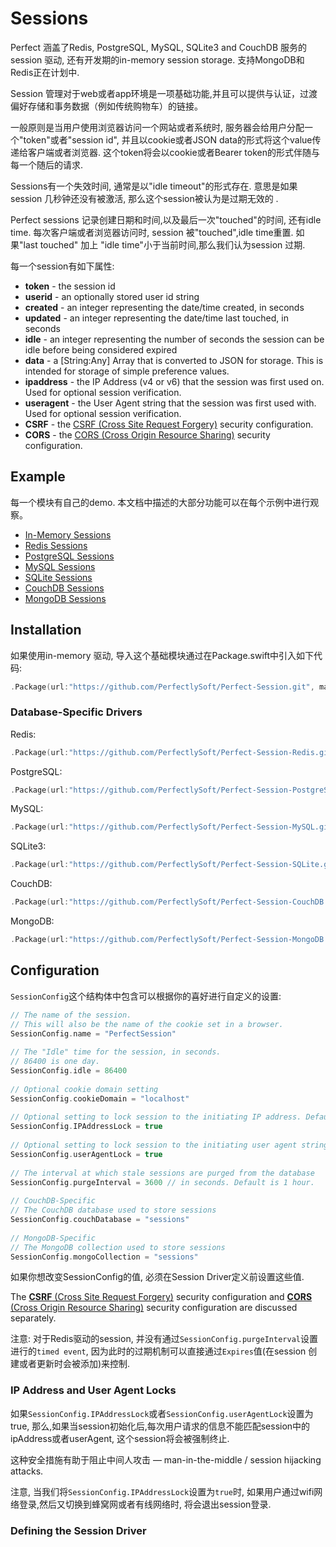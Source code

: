 # Sessions

Perfect 涵盖了Redis, PostgreSQL, MySQL, SQLite3 and CouchDB 服务的session 驱动, 还有开发期的in-memory session storage. 支持MongoDB和Redis正在计划中.



Session 管理对于web或者app环境是一项基础功能,并且可以提供与认证，过渡偏好存储和事务数据（例如传统购物车）的链接。



一般原则是当用户使用浏览器访问一个网站或者系统时, 服务器会给用户分配一个"token"或者"session id", 并且以cookie或者JSON data的形式将这个value传递给客户端或者浏览器. 这个token将会以cookie或者Bearer token的形式伴随与每一个随后的请求.



Sessions有一个失效时间, 通常是以"idle timeout"的形式存在. 意思是如果session 几秒钟还没有被激活, 那么这个session被认为是过期无效的 .

Perfect sessions 记录创建日期和时间,以及最后一次"touched"的时间, 还有idle time. 每次客户端或者浏览器访问时, session 被"touched",idle time重置.  如果"last touched" 加上 "idle time"小于当前时间,那么我们认为session 过期.



每一个session有如下属性:

- **token** - the session id
- **userid** - an optionally stored user id string
- **created** - an integer representing the date/time created, in seconds
- **updated** - an integer representing the date/time last touched, in seconds
- **idle** - an integer representing the number of seconds the session can be idle before being considered expired
- **data** - a [String:Any] Array that is converted to JSON for storage. This is intended for storage of simple preference values.
- **ipaddress** - the IP Address (v4 or v6) that the session was first used on. Used for optional session verification.
- **useragent** - the User Agent string that the session was first used with. Used for optional session verification.
- **CSRF** - the [CSRF (Cross Site Request Forgery)](http://www.perfect.org/docs/csrf.html) security configuration.
- **CORS** - the [CORS (Cross Origin Resource Sharing)](http://www.perfect.org/docs/cors.html) security configuration.



## Example

每一个模块有自己的demo. 本文档中描述的大部分功能可以在每个示例中进行观察。



- [In-Memory Sessions](https://github.com/PerfectExamples/Perfect-Session-Memory-Demo)
- [Redis Sessions](https://github.com/PerfectExamples/Perfect-Session-Redis-Demo)
- [PostgreSQL Sessions](https://github.com/PerfectExamples/Perfect-Session-PostgreSQL-Demo)
- [MySQL Sessions](https://github.com/PerfectExamples/Perfect-Session-MySQL-Demo)
- [SQLite Sessions](https://github.com/PerfectExamples/Perfect-Session-SQLite-Demo)
- [CouchDB Sessions](https://github.com/PerfectExamples/Perfect-Session-CouchDB-Demo)
- [MongoDB Sessions](https://github.com/PerfectExamples/Perfect-Session-MongoDB-Demo)



## Installation

如果使用in-memory 驱动, 导入这个基础模块通过在Package.swift中引入如下代码:

```swift
.Package(url:"https://github.com/PerfectlySoft/Perfect-Session.git", majorVersion: 1)

```



### Database-Specific Drivers

Redis:

```swift
.Package(url:"https://github.com/PerfectlySoft/Perfect-Session-Redis.git", majorVersion: 1)
```



PostgreSQL:

```swift
.Package(url:"https://github.com/PerfectlySoft/Perfect-Session-PostgreSQL.git", majorVersion: 1)
```



MySQL:

```swift
.Package(url:"https://github.com/PerfectlySoft/Perfect-Session-MySQL.git", majorVersion: 1)

```



SQLite3:

```swift
.Package(url:"https://github.com/PerfectlySoft/Perfect-Session-SQLite.git", majorVersion: 1)
```



CouchDB:

```swift
.Package(url:"https://github.com/PerfectlySoft/Perfect-Session-CouchDB.git", majorVersion: 1)

```



MongoDB:

```swift
.Package(url:"https://github.com/PerfectlySoft/Perfect-Session-MongoDB.git", majorVersion: 1)

```



## Configuration

`SessionConfig`这个结构体中包含可以根据你的喜好进行自定义的设置:

```swift
// The name of the session. 
// This will also be the name of the cookie set in a browser.
SessionConfig.name = "PerfectSession"
 
// The "Idle" time for the session, in seconds.
// 86400 is one day.
SessionConfig.idle = 86400
 
// Optional cookie domain setting
SessionConfig.cookieDomain = "localhost"
 
// Optional setting to lock session to the initiating IP address. Default is false
SessionConfig.IPAddressLock = true
 
// Optional setting to lock session to the initiating user agent string. Default is false
SessionConfig.userAgentLock = true
 
// The interval at which stale sessions are purged from the database
SessionConfig.purgeInterval = 3600 // in seconds. Default is 1 hour.
 
// CouchDB-Specific
// The CouchDB database used to store sessions
SessionConfig.couchDatabase = "sessions"
 
// MongoDB-Specific
// The MongoDB collection used to store sessions
SessionConfig.mongoCollection = "sessions"
```



如果你想改变SessionConfig的值, 必须在Session Driver定义前设置这些值.



The [**CSRF** (Cross Site Request Forgery)](http://www.perfect.org/docs/csrf.html) security configuration and [**CORS** (Cross Origin Resource Sharing)](http://www.perfect.org/docs/cors.html) security configuration are discussed separately.



注意: 对于Redis驱动的session, 并没有通过`SessionConfig.purgeInterval`设置进行的`timed event`, 因为此时的过期机制可以直接通过`Expires`值(在session 创建或者更新时会被添加)来控制.



### IP Address and User Agent Locks

如果`SessionConfig.IPAddressLock`或者`SessionConfig.userAgentLock`设置为true, 那么,如果当session初始化后,每次用户请求的信息不能匹配session中的ipAddress或者userAgent, 这个session将会被强制终止.



这种安全措施有助于阻止中间人攻击 —  man-in-the-middle / session hijacking attacks.



注意, 当我们将`SessionConfig.IPAddressLock`设置为`true`时, 如果用户通过wifi网络登录,然后又切换到蜂窝网或者有线网络时, 将会退出session登录.



### Defining the Session Driver

